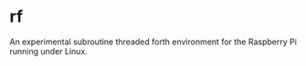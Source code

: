 rf
==

An experimental subroutine threaded forth environment for the Raspberry Pi running under Linux.
